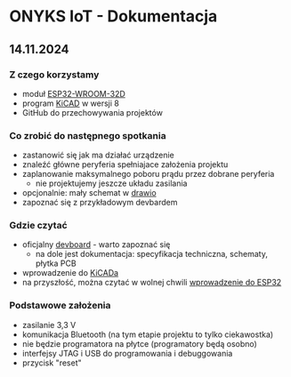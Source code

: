 # ONYKS IoT - Dokumentacja

## 14.11.2024

### Z czego korzystamy

- moduł [ESP32-WROOM-32D](https://www.espressif.com/sites/default/files/documentation/esp32-wroom-32d_esp32-wroom-32u_datasheet_en.pdf)
- program [KiCAD](https://www.kicad.org/) w wersji 8
- GitHub do przechowywania projektów

### Co zrobić do następnego spotkania

- zastanowić się jak ma działać urządzenie
- znaleźć główne peryferia spełniajace założenia projektu
- zaplanowanie maksymalnego poboru prądu przez dobrane peryferia
  - nie projektujemy jeszcze układu zasilania
- opcjonalnie: mały schemat w [drawio](https://app.diagrams.net/)
- zapoznać się z przykładowym devbardem

### Gdzie czytać

- oficjalny [devboard](https://docs.espressif.com/projects/esp-dev-kits/en/latest/esp32/esp32-devkitc/user_guide.html) - warto zapoznać się
  - na dole jest dokumentacja: specyfikacja techniczna, schematy, płytka PCB
- wprowadzenie do [KiCADa](https://docs.kicad.org/8.0/en/getting_started_in_kicad/getting_started_in_kicad.html)
- na przyszłość, można czytać w wolnej chwili [wprowadzenie do ESP32](https://docs.espressif.com/projects/esp-idf/en/v5.3.1/esp32/get-started/index.html)

### Podstawowe założenia

- zasilanie 3,3 V
- komunikacja Bluetooth (na tym etapie projektu to tylko ciekawostka)
- nie będzie programatora na płytce (programatory będą osobno)
- interfejsy JTAG i USB do programowania i debuggowania
- przycisk "reset"
